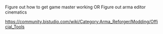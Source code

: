 Figure out how to get game master working
OR
Figure out arma editor cinematics

https://community.bistudio.com/wiki/Category:Arma_Reforger/Modding/Official_Tools